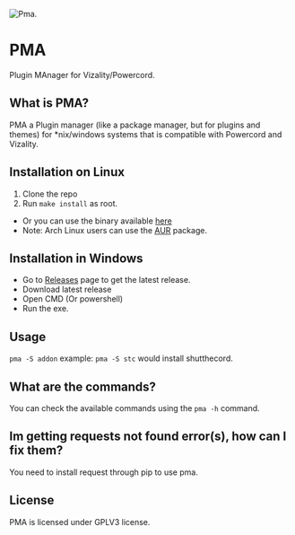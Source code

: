 ![Pma.](https://kreatea.ml/pluginmanager/pma/raw/branch/main/assets/unknown2.png)

# PMA
Plugin MAnager for Vizality/Powercord.

## What is PMA?
PMA a Plugin manager (like a package manager, but for plugins and themes) for \*nix/windows systems that is compatible with Powercord and Vizality.

## Installation on Linux
1. Clone the repo
2. Run `make install` as root.
* Or you can use the binary available [here](https://github.com/pluginmanagerr/pma/releases)
* Note: Arch Linux users can use the [AUR](https://aur.archlinux.org/packages/pma-git/) package.

## Installation in Windows
* Go to [Releases](https://github.com/pluginmanagerr/pma/releases) page to get the latest release. 
* Download latest release
* Open CMD (Or powershell)
* Run the exe.

## Usage
`pma -S addon` example: `pma -S stc` would install shutthecord.

## What are the commands?
You can check the available commands using the `pma -h` command.

## Im getting requests not found error(s), how can I fix them?
You need to install request through pip to use pma.

## License
PMA is licensed under GPLV3 license.
